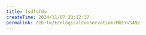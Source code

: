 ```yaml
---
title: fsdfsfds
createTime: 2024/11/07 23:12:37
permalink: /zh-tw/EcologicalConservation/MULYvSA9/
---
```

